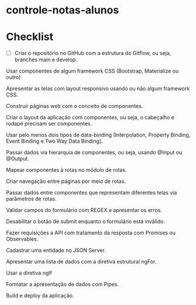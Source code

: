 # controle-notas-alunos

# Checklist

 - [ ] Criar o repositório no GitHub com a estrutura do Gitflow, ou seja, branches main e develop.
 
 Usar componentes de algum framework CSS (Bootstrap, Materialize ou outro)
 
 Apresentar as telas com layout responsivo usando ou não algum framework CSS.
 
 Construir páginas web com o conceito de componentes.
 
 Criar o layout da aplicação com componentes, ou seja, o cabeçalho e rodapé precisam ser componentes.
 
 Usar pelo menos dois tipos de data-binding (Interpolation, Property Binding, Event Binding e Two Way Data Binding).
 
 Passar dados via hierarquia de componentes, ou seja, usando @Input ou @Output.
 
 Mapear componentes à rotas no módulo de rotas.
 
 Criar navegação entre páginas por meio de rotas.
 
 Passar dados entre componentes que representam diferentes telas via parâmetros de rotas.
 
 Validar campos do formulário com REGEX e apresentar os erros.
 
 Desabilitar o botão de submit enquanto o formulário está inválido.
 
 Fazer requisições a API com tratamento da resposta com Promises ou Observables.
 
 Cadastrar uma entidade no JSON Server.
 
 Apresentar uma lista de dados com a diretiva estrutural ngFor.
 
 Usar a diretiva ngIf
 
 Formatar a apresentação de dados com Pipes.
 
 Build e deploy da aplicação.
